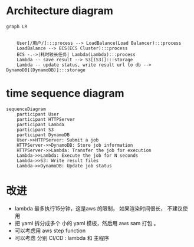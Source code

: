 
# Architecture diagram


```mermaid
graph LR
    

    User[/用户/]:::process --> LoadBalance(Load Balancer):::process
    LoadBalance --> ECS(ECS Cluster):::process
    ECS -.->|耗时较长任务| Lambda(Lambda):::process
    Lambda -- save result --> S3[(S3)]:::storage
    Lambda -- update status, write result url to db --> DynamoDB[(DynamoDB)]:::storage
```


# time sequence diagram 

```mermaid
sequenceDiagram
    participant User
    participant HTTPServer
    participant Lambda
    participant S3
    participant DynamoDB
    User->>HTTPServer: Submit a job
    HTTPServer->>DynamoDB: Store job information
    HTTPServer->>Lambda: Transfer the job for execution
    Lambda->>Lambda: Execute the job for N seconds
    Lambda->>S3: Write result files
    Lambda->>DynamoDB: Update job status        
```





# 改进

- lambda 最多执行15分钟，这是aws 的限制， 如果渲染时间很长， 不建议使用
- 把 yaml 拆分成多个 小的 yaml 模板，然后用 aws sam 打包 。 
- 可以考虑用 aws step function
- 可以考虑 分别 CI/CD : lambda 和 主程序

